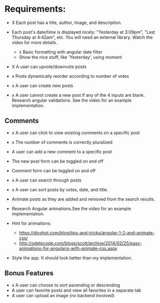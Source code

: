# Requirements:

- X Each post has a title, author, image, and description.
- Each post's date/time is displayed nicely: "Yesterday at 3:09pm", "Last Thursday at 4:42am", etc. You will need an external library. Watch the video for more details.
  - x Basic formatting with angular date filter
  - Show the nice stuff, like 'Yesterday', using moment
- X A user can upvote/downvote posts

- x Posts dynamically reorder according to number of votes

- x A user can create new posts
- x A user cannot create a new post if any of the 4 inputs are blank. Research angular validations. See the video for an example implementation.

## Comments
- x A user can click to view existing comments on a specific post
- x The number of comments is correctly pluralized
- A user can add a new comment to a specific post
- The new post form can be toggled on and off
- Comment form can be toggled on and off

- x A user can search through posts
- x A user can sort posts by votes, date, and title.
- Animate posts as they are added and removed from the search results.
- Research Angular animations.See the video for an example implementation.
- Hint for animations:
  - https://divshot.com/blog/tips-and-tricks/angular-1-2-and-animate-css/
  - http://odetocode.com/blogs/scott/archive/2014/02/25/easy-animations-for-angularjs-with-animate-css.aspx
- Style the app. It should look better than my implementation.

## Bonus Features
- x A user can choose to sort ascending or descending
- A user can favorite posts and view all favorites in a separate tab
- A user can upload an image (no backend involved)
